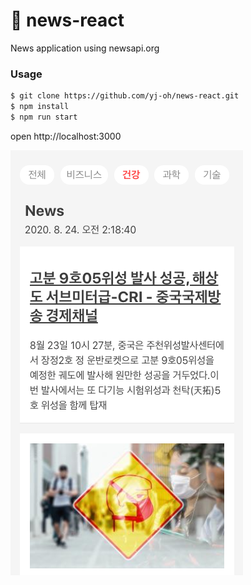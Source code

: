 # 📰 news-react
News application using newsapi.org

### Usage
```bash
$ git clone https://github.com/yj-oh/news-react.git
$ npm install
$ npm run start
```

open http://localhost:3000

![application](.README_images/app.png)
